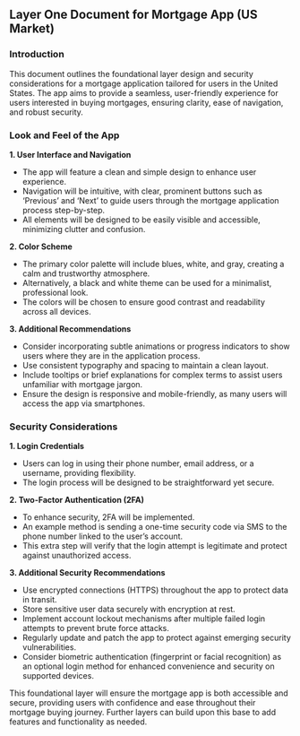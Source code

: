 
## Layer One Document for Mortgage App (US Market)

### Introduction

This document outlines the foundational layer design and security considerations for a mortgage application tailored for users in the United States. The app aims to provide a seamless, user-friendly experience for users interested in buying mortgages, ensuring clarity, ease of navigation, and robust security.

### Look and Feel of the App

**1. User Interface and Navigation**

- The app will feature a clean and simple design to enhance user experience.
- Navigation will be intuitive, with clear, prominent buttons such as ‘Previous’ and ‘Next’ to guide users through the mortgage application process step-by-step.
- All elements will be designed to be easily visible and accessible, minimizing clutter and confusion.

**2. Color Scheme**

- The primary color palette will include blues, white, and gray, creating a calm and trustworthy atmosphere.
- Alternatively, a black and white theme can be used for a minimalist, professional look.
- The colors will be chosen to ensure good contrast and readability across all devices.

**3. Additional Recommendations**

- Consider incorporating subtle animations or progress indicators to show users where they are in the application process.
- Use consistent typography and spacing to maintain a clean layout.
- Include tooltips or brief explanations for complex terms to assist users unfamiliar with mortgage jargon.
- Ensure the design is responsive and mobile-friendly, as many users will access the app via smartphones.


### Security Considerations

**1. Login Credentials**

- Users can log in using their phone number, email address, or a username, providing flexibility.
- The login process will be designed to be straightforward yet secure.

**2. Two-Factor Authentication (2FA)**

- To enhance security, 2FA will be implemented.
- An example method is sending a one-time security code via SMS to the phone number linked to the user’s account.
- This extra step will verify that the login attempt is legitimate and protect against unauthorized access.

**3. Additional Security Recommendations**

- Use encrypted connections (HTTPS) throughout the app to protect data in transit.
- Store sensitive user data securely with encryption at rest.
- Implement account lockout mechanisms after multiple failed login attempts to prevent brute force attacks.
- Regularly update and patch the app to protect against emerging security vulnerabilities.
- Consider biometric authentication (fingerprint or facial recognition) as an optional login method for enhanced convenience and security on supported devices.

This foundational layer will ensure the mortgage app is both accessible and secure, providing users with confidence and ease throughout their mortgage buying journey. Further layers can build upon this base to add features and functionality as needed.
